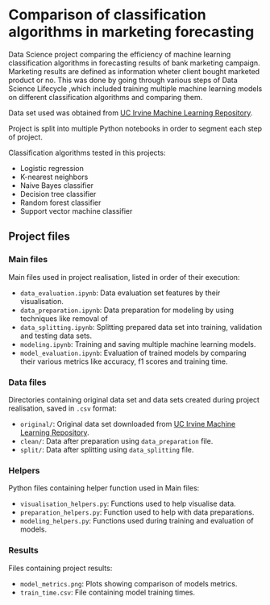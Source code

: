 # Comparison of classification algorithms in marketing forecasting
Data Science project comparing the efficiency of machine learning classification algorithms in forecasting results of bank marketing campaign. Marketing results are defined as information wheter client bought marketed product or no. This was done by going through various steps of Data Science Lifecycle ,which included training multiple machine learning models on different classification algorithms and comparing them. 

Data set used was obtained from [UC Irvine Machine Learning Repository](https://archive.ics.uci.edu/).

Project is split into multiple Python notebooks in order to segment each step of project.

Classification algorithms tested in this projects:
- Logistic regression
- K-nearest neighbors
- Naive Bayes classifier
- Decision tree classifier
- Random forest classifier
- Support vector machine classifier

## Project files

### Main files
 Main files used in project realisation, listed in order of their execution: 
- `data_evaluation.ipynb`: Data evaluation set features by their visualisation.
- `data_preparation.ipynb`: Data preparation for modeling by using techniques like removal of 
- `data_splitting.ipynb`: Splitting prepared data set into training, validation and testing data sets.
- `modeling.ipynb`: Training and saving multiple machine learning models.
- `model_evaluation.ipynb`: Evaluation of trained models by comparing their various metrics like accuracy, f1 scores and training time.

### Data files
 Directories containing original data set and data sets created during project realisation, saved in `.csv` format:
- `original/`: Original data set downloaded from [UC Irvine Machine Learning Repository](https://archive.ics.uci.edu/).
- `clean/`: Data after preparation using `data_preparation` file.
- `split/`: Data after splitting using `data_splitting` file.

### Helpers
Python files containing helper function used in Main files:
- `visualisation_helpers.py`: Functions used to help visualise data.
- `preparation_helpers.py`: Function used to help with data preparations.
- `modeling_helpers.py`: Functions used during training and evaluation of models.

### Results
Files containing project results:
- `model_metrics.png`: Plots showing comparison of models metrics.
- `train_time.csv`: File containing model training times.
